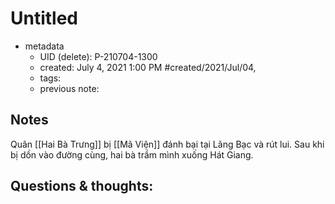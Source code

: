 # Untitled

- metadata
	- UID (delete): P-210704-1300
	- created: July 4, 2021 1:00 PM #created/2021/Jul/04,
	- tags:
	- previous note:

## Notes
Quân [[Hai Bà Trưng]] bị [[Mã Viện]] đánh bại tại Lãng Bạc và rút lui. Sau khi bị dồn vào đường cùng, hai bà trầm mình xuống Hát Giang.

## Questions & thoughts:

